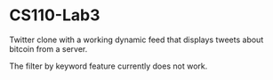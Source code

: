 # CS110-Lab3
Twitter clone with a working dynamic feed that displays tweets about bitcoin from a server.

The filter by keyword feature currently does not work.
